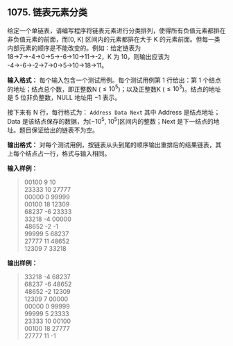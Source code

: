 ﻿## 1075. 链表元素分类
给定一个单链表，请编写程序将链表元素进行分类排列，使得所有负值元素都排在非负值元素的前面，而\[0, K] 区间内的元素都排在大于 K 的元素前面。但每一类内部元素的顺序是不能改变的。例如：给定链表为 18→7→-4→0→5→-6→10→11→-2，K 为 10，则输出应该为 -4→-6→-2→7→0→5→10→18→11。

**输入格式：**
每个输入包含一个测试用例。每个测试用例第 1 行给出：第 1 个结点的地址；结点总个数，即正整数N ($≤10^5$)；以及正整数K ($≤10^3$)。结点的地址是 5 位非负整数，NULL 地址用 −1 表示。

接下来有 N 行，每行格式为：
`Address Data Next`
其中 Address 是结点地址；Data 是该结点保存的数据，为\[$−10^5$, $10^5$]区间内的整数；Next 是下一结点的地址。题目保证给出的链表不为空。

**输出格式：**
对每个测试用例，按链表从头到尾的顺序输出重排后的结果链表，其上每个结点占一行，格式与输入相同。

**输入样例：**
>00100 9 10  
23333 10 27777  
00000 0 99999  
00100 18 12309  
68237 -6 23333  
33218 -4 00000  
48652 -2 -1  
99999 5 68237  
27777 11 48652  
12309 7 33218  

**输出样例：**
>33218 -4 68237  
68237 -6 48652  
48652 -2 12309  
12309 7 00000  
00000 0 99999  
99999 5 23333  
23333 10 00100  
00100 18 27777  
27777 11 -1  